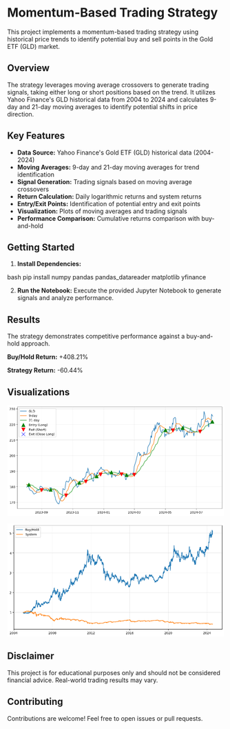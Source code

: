 # Momentum-Based Trading Strategy

This project implements a momentum-based trading strategy using historical price trends to identify potential buy and sell points in the Gold ETF (GLD) market.

## Overview

The strategy leverages moving average crossovers to generate trading signals, taking either long or short positions based on the trend. It utilizes Yahoo Finance's GLD historical data from 2004 to 2024 and calculates 9-day and 21-day moving averages to identify potential shifts in price direction.

## Key Features

- **Data Source:** Yahoo Finance's Gold ETF (GLD) historical data (2004-2024)
- **Moving Averages:** 9-day and 21-day moving averages for trend identification
- **Signal Generation:** Trading signals based on moving average crossovers
- **Return Calculation:** Daily logarithmic returns and system returns
- **Entry/Exit Points:** Identification of potential entry and exit points
- **Visualization:** Plots of moving averages and trading signals
- **Performance Comparison:** Cumulative returns comparison with buy-and-hold

## Getting Started

1. **Install Dependencies:**

bash pip install numpy pandas pandas_datareader matplotlib yfinance

2. **Run the Notebook:** Execute the provided Jupyter Notebook to generate signals and analyze performance.

## Results

The strategy demonstrates competitive performance against a buy-and-hold approach.

**Buy/Hold Return:** +408.21%

**Strategy Return:** -60.44%

## Visualizations

![Trading Signals](trading_signals.png)

![Cumulative Returns](cumulative_returns.png)

## Disclaimer

This project is for educational purposes only and should not be considered financial advice. Real-world trading results may vary.

## Contributing

Contributions are welcome! Feel free to open issues or pull requests.
